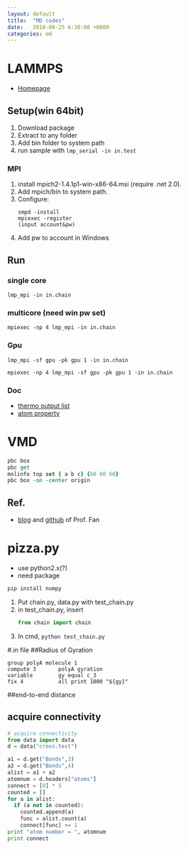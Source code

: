```yaml
---
layout: default
title:  "MD codes"
date:   2018-08-25 6:30:00 +0800
categories: md
---
```


# LAMMPS

- [Homepage](http://lammps.sandia.gov/index.html)

## Setup(win 64bit)

1. Download package
1. Extract to any folder
1. Add bin folder to system path
1. run sample with `lmp_serial -in in.test`

### MPI
1. install mpich2-1.4.1p1-win-x86-64.msi (require .net 2.0).
1. Add mpich/bin to system path.
1. Configure:
   ```
   smpd -install
   mpiexec -register
   (input account&pw)
   ```
1. Add pw to account in Windows

## Run

### single core

`lmp_mpi -in in.chain`

### multicore (need win pw set)

`mpiexec -np 4 lmp_mpi -in in.chain`

### Gpu
```
lmp_mpi -sf gpu -pk gpu 1 -in in.chain

mpiexec -np 4 lmp_mpi -sf gpu -pk gpu 1 -in in.chain
```

### Doc
- [thermo output list](https://lammps.sandia.gov/doc/thermo_style.html)
- [atom property](https://lammps.sandia.gov/doc/compute_property_atom.html)

# VMD

```tcl
pbc box
pbc get
molinfo top set { a b c} {60 60 60}
pbc box -on -center origin
```

## Ref.

- [blog](http://blog.sciencenet.cn/home.php?mod=space&uid=3102863) and [github](https://github.com/brucefan1983) of Prof. Fan

# pizza.py
- use python2.x(?)
- need package
```python
pip install numpy
```

1. Put chain.py, data.py with test_chain.py
2. in test_chain.py, insert
   ```python
   from chain import chain
   ``` 
3. In cmd, ``python test_chain.py``

#.in file
##Radius of Gyration
```
group polyA molecule 1
compute 3       polyA gyration
variable        gy equal c_3
fix 4           all print 1000 "${gy}"
```
##end-to-end distance


## acquire connectivity
```python
# acquire connectivity
from data import data
d = data("cross.test")

a1 = d.get("Bonds",3)
a2 = d.get("Bonds",4)
alist = a1 + a2
atomnum = d.headers["atoms"]
connect = [0] * 5
counted = []
for a in alist:
  if (a not in counted):
    counted.append(a)
    func = alist.count(a)
    connect[func] += 1
print "atom number = ", atomnum
print connect
```
